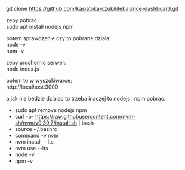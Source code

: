 git clone https://github.com/kasiatokarczuk/lifebalance-dashboard.git  

zeby pobrac:   
sudo apt install nodejs npm  

potem sprawdzenie czy to pobrane dziala:  
node -v  
npm -v  

zeby uruchomic serwer:   
node index.js  

potem to w wyszukiwarce:   
http://localhost:3000  



a jak nie bedzie dzialac to trzeba inaczej to nodejs i npm pobrac: 
- sudo apt remove nodejs npm
- curl -o- https://raw.githubusercontent.com/nvm-sh/nvm/v0.39.7/install.sh | bash
- source ~/.bashrc
- command -v nvm
- nvm install --lts
- nvm use --lts
- node -v
- npm -v


